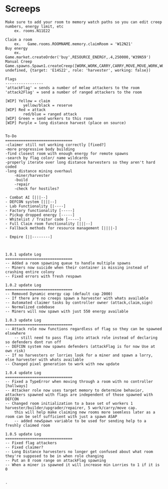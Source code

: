 # Screeps

    Make sure to add your room to memory watch paths so you can edit creep numbers, energy limit, etc
        ex. rooms.N11E22

    Claim a room
        ex.   Game.rooms.ROOMNAME.memory.claimRoom = 'W12N21'
    Buy energy
        ex. Game.market.createOrder('buy',RESOURCE_ENERGY,.4,250000,'W39N59')
    Manual Creep
    Game.spawns.Spawn1.createCreep([WORK,WORK,CARRY,CARRY,MOVE,MOVE,WORK,WORK,CARRY,CARRY,MOVE,MOVE], undefined, {target: 'E14S22', role: 'harvester', working: false})

    Flags
    -----------------
    'attackFlag' = sends a number of melee attackers to the room
    'attack2Flag' = send a number of ranged attackers to the room

    [WIP] Yellow = claim
            yellow/black = reserve
    [WIP] Red = attack
            red/blue = ranged attack
    [WIP] Green = send workers to this room
    [WIP] Purple = long distance harvest (place on source)

    
    To-Do
    ==============================
    -claimer still not working correctly [fixed?]
    -more progressive body building
    -find closest room with enough energy for remote spawns
    -search by flag color/ name wildcards
    -properly iterate over long distance harvesters so they aren't hard coded
    -long distance mining overhaul
        -miner/harvester
        -build
        -repair
        -check for hostiles?
    
    - Combat AI [|||--]
    - DEFCON system [|||--]
    - Lab Functionality [|----]
    - Factory functionality [-----]
    - Pickup dropped energy [-----]
    - Whitelist / Traitor code [-----]
    - Full Claim room functionality [|||--]
    - Fallback methods for resource management [||||-]

    - Empire [||--------]



    1.0.1 update Log
    ==============================
    -- Added a room spawning queue to handle multiple spawns
    -- Miners now suicide when their container is missing instead of crashing entire colony
    -- Fixed errors with fresh respawn

    1.0.2 update Log
    ==============================
    -- Removed Dynamic energy cap (default cap 2000)
    -- If there are no creeps spawn a harvester with whats available
    -- Automated claimer tasks by controller owner (attack,claim,sign)
    -- Normalized codebase
    -- Miners will now spawn with just 550 energy available
    
    1.0.3 update Log
    ==============================
    -- Attack role now functions regardless of flag so they can be spawned elsewhere
        -- still need to pass flag into attack role instead of declaring so defenders dont run off
    -- DEFCON system now spawns defenders (attackFlag is for now Use at own risk)
    -- If no harvesters or lorries look for a miner and spawn a lorry, else harvester with whats available
    -- Changed pixel generation to work with new update

    1.0.4 update Log
    ==============================
    -- Fixed a TypeError when moving through a room with no controller [hallways]
    -- Attacker role now uses target memory to determine behavior, attackers spawned with flags are independent of those spawned with DEFCON
    -- Changed room initialization to a base set of workers 1 harvester/builder/upgrader/repairer, 5 work/carry/move cap.
        this will help make claiming new rooms more seemless later as a room can be self sufficient with just a spawn ASAP
        -- added newSpawn variable to be used for sending help to a freshly claimed room

    1.0.5 update Log
    ==============================
    -- Fixed flag attackers
    -- Fixed claimer?
    -- Long Distance harvesters no longer get confused about what room they're supposed to be in when role changing
    -- Put an 8 room range on attackFlag spawning
    -- When a miner is spawned it will increase min Lorries to 1 if it is 0


    .

